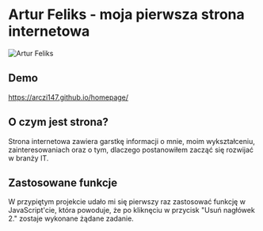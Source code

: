 # Artur Feliks - moja pierwsza strona internetowa

![Artur Feliks](images/Artur.jpg)

## Demo

https://arczi147.github.io/homepage/

## O czym jest strona?

Strona internetowa zawiera garstkę informacji o mnie, moim wykształceniu, zainteresowaniach oraz o tym, dlaczego postanowiłem zacząć się rozwijać w branży IT.

## Zastosowane funkcje

W przypiętym projekcie udało mi się pierwszy raz zastosować funkcję w JavaScript'cie, która powoduje, że po kliknęciu w przycisk "Usuń nagłówek 2." zostaje wykonane żądane zadanie.
